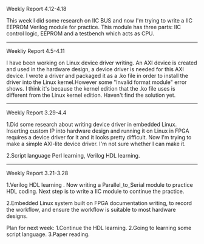 Weekly Report 4.12-4.18

  This week I did some research on IIC BUS and now I'm trying to write a IIC EEPROM Verilog module for practice. This module has three parts: IIC control logic, EEPROM and a testbench which acts as CPU.
  
------------------------------------------
Weekliy Report 4.5-4.11

  I have been working on Linux device driver writing. An AXI device is created and used in the hardware design, a device driver is needed for this AXI device. I wrote a driver and packaged it as a .ko file in order to install the driver into the Linux kernel.However some "Invalid format module" error shows. I think it's because the kernel edition that the .ko file uses is different from the Linux kernel edition. Haven't find the solution yet.
  
------------------------------------------
Weekly Report 3.29-4.4

1.Did some research about writing device driver in embedded Linux. Inserting custom IP into hardware design and running it on Linux in FPGA requires a device driver for it and it looks pretty difficult. Now I'm trying to make a simple AXI-lite device driver. I'm not sure whether I can make it.

2.Script language Perl learning, Verilog HDL learning.

------------------------------------------
Weekly Report 3.21-3.28

1.Verilog HDL learning . Now writing a Parallel_to_Serial module to practice HDL coding. Next step is to write a IIC module to continue the practice. 

2.Embedded Linux system built on FPGA documentation writing, to record the workflow, and ensure the workflow is suitable to most hardware designs.


Plan for next week:
1.Continue the HDL learning.
2.Going to learning some script language.
3.Paper reading.
